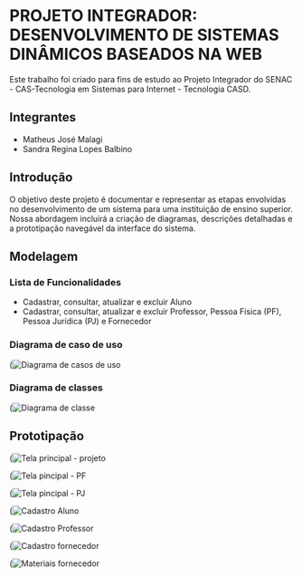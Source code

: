 # PROJETO INTEGRADOR: DESENVOLVIMENTO DE SISTEMAS DINÂMICOS BASEADOS NA WEB
Este trabalho foi criado para fins de estudo ao Projeto Integrador do SENAC - CAS-Tecnologia em Sistemas para Internet - Tecnologia CASD.


## Integrantes 
- Matheus José Malagi
- Sandra Regina Lopes Balbino


## Introdução
O objetivo deste projeto é documentar e representar as etapas envolvidas no desenvolvimento de um sistema para uma instituição de ensino superior. Nossa abordagem incluirá a criação de diagramas, descrições detalhadas e a prototipação navegável da interface do sistema.


## Modelagem 

### Lista de Funcionalidades
- Cadastrar, consultar, atualizar e excluir Aluno
- Cadastrar, consultar, atualizar e excluir Professor, Pessoa Física (PF), Pessoa Jurídica (PJ) e Fornecedor


### Diagrama de caso de uso
(![Diagrama de casos de uso](https://github.com/MatheusMalagi/P.I.-DESENVOLVIMENTO-DE-SISTEMAS-DIN-MICOS-BASEADOS-NA-WEB-/assets/150686318/8dff80be-54cf-44e5-8b63-032921a2d1b0)


### Diagrama de classes
(![Diagrama de classe](https://github.com/MatheusMalagi/P.I.-DESENVOLVIMENTO-DE-SISTEMAS-DIN-MICOS-BASEADOS-NA-WEB-/assets/150686318/cdf956c4-0927-4254-b53c-c667db8f5c24)


## Prototipação
(![Tela principal - projeto](https://github.com/MatheusMalagi/P.I.-DESENVOLVIMENTO-DE-SISTEMAS-DIN-MICOS-BASEADOS-NA-WEB-/assets/150686318/c598eff7-2347-47bd-ab2f-06fd321ba090)

(![Tela pincipal - PF](https://github.com/MatheusMalagi/P.I.-DESENVOLVIMENTO-DE-SISTEMAS-DIN-MICOS-BASEADOS-NA-WEB-/assets/150686318/ed10b76c-89c5-4a4d-91ba-bb66d25f8b5f)

(![Tela pincipal - PJ](https://github.com/MatheusMalagi/P.I.-DESENVOLVIMENTO-DE-SISTEMAS-DIN-MICOS-BASEADOS-NA-WEB-/assets/150686318/db326f98-ec94-484f-a494-6cf61ff969b9)

(![Cadastro Aluno](https://github.com/MatheusMalagi/P.I.-DESENVOLVIMENTO-DE-SISTEMAS-DIN-MICOS-BASEADOS-NA-WEB-/assets/150686318/018f532e-209b-4fab-8d4b-47d4e0b5e853)

(![Cadastro Professor](https://github.com/MatheusMalagi/P.I.-DESENVOLVIMENTO-DE-SISTEMAS-DIN-MICOS-BASEADOS-NA-WEB-/assets/150686318/81386ce0-b2a3-43ab-ad78-09fdf4789b73)

(![Cadastro fornecedor](https://github.com/MatheusMalagi/P.I.-DESENVOLVIMENTO-DE-SISTEMAS-DIN-MICOS-BASEADOS-NA-WEB-/assets/150686318/75041e69-e646-4f70-a12f-9ff62a3cb2af)

(![Materiais fornecedor](https://github.com/MatheusMalagi/P.I.-DESENVOLVIMENTO-DE-SISTEMAS-DIN-MICOS-BASEADOS-NA-WEB-/assets/150686318/35ce0ea1-e0c1-445c-9c63-81b48f248f09)


